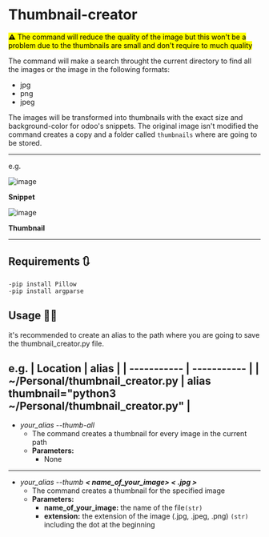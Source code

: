 
# **Thumbnail-creator**

<mark>**⚠️** The command will reduce the quality of the image but this won't be a problem due to the thumbnails are small and don't require to much quality</mark>

The command will make a search throught the current directory to find all the images or the image in the following formats:
- jpg
- png
- jpeg

The images will be transformed into thumbnails with the exact size and background-color for odoo's snippets. The original image isn't modified the command creates a copy and a folder called `thumbnails` where are going to be stored.

---

e.g.

![image](https://user-images.githubusercontent.com/76703666/207098872-16553d5d-3307-4934-8c07-6d8b41278cb6.png)

**Snippet**

![image](https://user-images.githubusercontent.com/76703666/208144562-9461c7c1-686c-4c21-aa7d-17d091ce2251.png)

**Thumbnail**

---

## **Requirements 🔃**
    -pip install Pillow
    -pip install argparse

## **Usage 👷‍♂️**
it's recommended to create an alias to the path where you are going to save the thumbnail_creator.py file.

e.g.
| Location    | alias |
| ----------- | ----------- |
| ~/Personal/thumbnail_creator.py      | alias thumbnail="python3  ~/Personal/thumbnail_creator.py"       |
---
-   *your_alias --thumb-all*
    - The command creates a thumbnail for every image in the current path
    - **Parameters:**
        - None  

---
-   *your_alias --thumb **< name_of_your_image> < .jpg >***
    - The command creates a thumbnail for the specified image
    - **Parameters:**
        - **name_of_your_image:** the name of the file`(str)`
        - **extension:** the extension of the image (.jpg, .jpeg, .png) `(str)` including the dot at the beginning 
